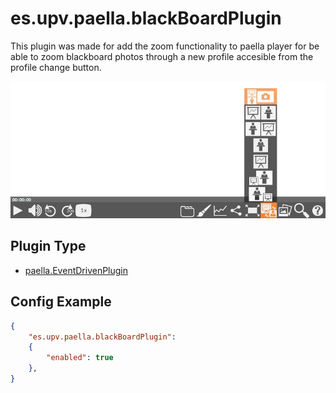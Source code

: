 ---
---

# es.upv.paella.blackBoardPlugin

This plugin was made for add the zoom functionality to paella player for be able to zoom blackboard photos through a new profile accesible from the profile change button.

![](images/blackBoardPlugin.jpg)


## Plugin Type

- [paella.EventDrivenPlugin](../../developers/plugin_types.md)

## Config Example

```json
{
	"es.upv.paella.blackBoardPlugin": 
	{
		"enabled": true
	},
}
```

